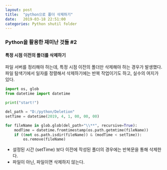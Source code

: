 ```yaml
---
layout: post
title:  "python으로 폴더 삭제하기"
date:   2019-03-18 22:51:00
categories: Python shutil folder
---
```


 
  
   
### Python을 활용한 재미난 것들 #2
#### 특정 시점 이전의 폴더를 삭제하기

파일 서버를 정리해야 하는데, 특정 시점 이전의 폴더만 삭제해야 하는 경우가 발생했다.
파일 탐색기에서 일자를 정렬해서 삭제하기에는 반복 작업이기도 하고, 실수의 여지가 있다.


``` python
import os, glob
from datetime import datetime

print("start!")

del_path = "D:/python/Deletion"
setTime = datetime(2019, 4, 1, 00, 00, 00)

for fileName in glob.glob(del_path+"\\**", recursive=True):
    modTime = datetime.fromtimestamp(os.path.getmtime(fileName))
    if ((not os.path.isdir(fileName)) & (modTime < setTime)):
        os.remove(fileName)

```


* 설정된 시간 (setTime) 보다 이전에 작성된 폴더의 경우에는 반복문을 통해 삭제한다.
* 파일이 아닌, 파일이면 삭제하지 않는다.
